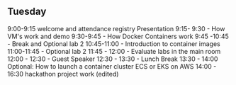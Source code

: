 ## Tuesday
9:00-9:15 welcome and attendance registry
Presentation
9:15- 9:30 - How VM's work and demo
9:30-9:45 - How Docker Containers work
9:45 -10:45 - Break and Optional lab 2
10:45-11:00 - Introduction to container images
11:00-11:45 -  Optional lab 2
11:45 - 12:00 - Evaluate labs in the main room
12:00 - 12:30 - Guest Speaker
12:30 - 13:30 - Lunch Break
13:30 - 14:00 Optional: How to launch a container cluster ECS or EKS on AWS
14:00 - 16:30 hackathon project work (edited) 





